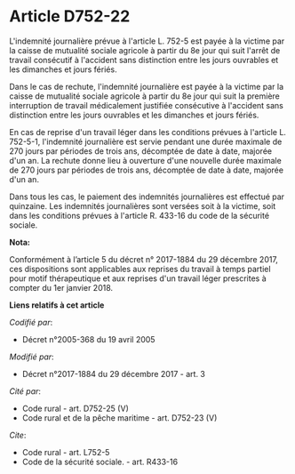 # Article D752-22

L'indemnité journalière prévue à l'article L. 752-5 est payée à la victime par la caisse de mutualité sociale agricole à
partir du 8e jour qui suit l'arrêt de travail consécutif à l'accident sans distinction entre les jours ouvrables et les
dimanches et jours fériés.

Dans le cas de rechute, l'indemnité journalière est payée à la victime par la caisse de mutualité sociale agricole à partir
du 8e jour qui suit la première interruption de travail médicalement justifiée consécutive à l'accident sans distinction
entre les jours ouvrables et les dimanches et jours fériés.

En cas de reprise d'un travail léger dans les conditions prévues à l'article L. 752-5-1, l'indemnité journalière est servie
pendant une durée maximale de 270 jours par périodes de trois ans, décomptée de date à date, majorée d'un an. La rechute
donne lieu à ouverture d'une nouvelle durée maximale de 270 jours par périodes de trois ans, décomptée de date à date,
majorée d'un an.

Dans tous les cas, le paiement des indemnités journalières est effectué par quinzaine. Les indemnités journalières sont
versées soit à la victime, soit dans les conditions prévues à l'article R. 433-16 du code de la sécurité sociale.

**Nota:**

Conformément à l’article 5 du décret n° 2017-1884 du 29 décembre 2017, ces dispositions sont applicables aux reprises du
travail à temps partiel pour motif thérapeutique et aux reprises d'un travail léger prescrites à compter du 1er janvier 2018.

**Liens relatifs à cet article**

_Codifié par_:

  - Décret n°2005-368 du 19 avril 2005

_Modifié par_:

  - Décret n°2017-1884 du 29 décembre 2017 - art. 3

_Cité par_:

  - Code rural - art. D752-25 (V)
  - Code rural et de la pêche maritime - art. D752-23 (V)

_Cite_:

  - Code rural - art. L752-5
  - Code de la sécurité sociale. - art. R433-16
